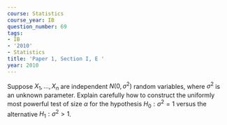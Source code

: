 ```yaml
---
course: Statistics
course_year: IB
question_number: 69
tags:
- IB
- '2010'
- Statistics
title: 'Paper 1, Section I, E '
year: 2010
---
```




Suppose $X_{1}, \ldots, X_{n}$ are independent $N\left(0, \sigma^{2}\right)$ random variables, where $\sigma^{2}$ is an unknown parameter. Explain carefully how to construct the uniformly most powerful test of size $\alpha$ for the hypothesis $H_{0}: \sigma^{2}=1$ versus the alternative $H_{1}: \sigma^{2}>1$.